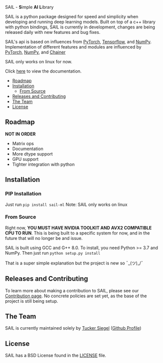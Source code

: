 SAIL - **S**imple **AI** **L**ibrary

SAIL is a python package designed for speed and simplicity when developing and running deep learning models. Built on top of a c++ library with python bindings, SAIL is currently in development, changes are being released daily with new features and bug fixes.

SAIL's api is based on influences from [PyTorch](https://github.com/pytorch/pytorch), [Tensorflow](https://github.com/tensorflow/tensorflow), and [NumPy](https://github.com/numpy/numpy). Implementation of different features and modules are influenced by [PyTorch](https://github.com/pytorch/pytorch), [NumPy](https://github.com/numpy/numpy), and [Chainer](https://github.com/chainer/chainer)

SAIL only works on linux for now.

Click [here](https://sail-ml.github.io/) to view the documentation.

<!-- toc -->
- [Roadmap](#roadmap)
- [Installation](#installation)
  - [From Source](#from-source)
- [Releases and Contributing](#releases-and-contributing)
- [The Team](#the-team)
- [License](#license)

<!-- tocstop -->
## Roadmap
**NOT IN ORDER**
 - Matrix ops
 - Documentation
 - More dtype support
 - GPU support
 - Tighter integration with python

## Installation

### PIP Installation

Just run `pip install sail-ml`
Note: SAIL only works on linux

### From Source

Right now, **YOU MUST HAVE NVIDIA TOOLKIT AND AVX2 COMPATIBLE CPU TO RUN**. This is being built to a specific system for now, and in the future that will no longer be and issue.

SAIL is built using GCC and G++ 8.0. To install, you need Python >= 3.7 and NumPy.  Then just run 
`python setup.py install`

That is a super simple explanation but the project is new so  ¯\_(ツ)_/¯

## Releases and Contributing

To learn more about making a contribution to SAIL, please see our [Contribution page](CONTRIBUTING.md). No concrete policies are set yet, as the base of the project is still being setup.

## The Team

SAIL is currently maintained solely by [Tucker Siegel](https://linkedin.com/in/tucker-siegel) ([Github Profile](https://github.com/tgs266/))

## License

SAIL has a BSD License found in the [LICENSE](LICENSE) file.
